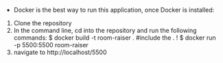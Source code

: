 - Docker is the best way to run this application, once Docker is installed:
1. Clone the repository
2. In the command line, cd into the repository and run the following commands:
	$ docker build -t room-raiser . 	#include the . !
	$ docker run -p 5500:5500 room-raiser
3. navigate to http://localhost/5500

